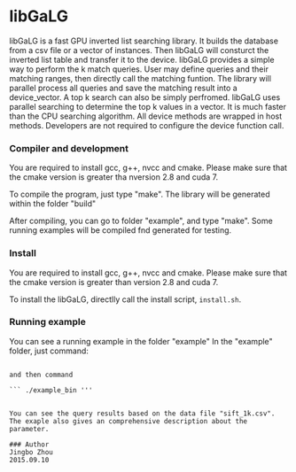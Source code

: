 libGaLG
===
libGaLG is a fast GPU inverted list searching library. It builds the database from a csv file or a vector of instances. Then libGaLG will consturct the inverted list table and transfer it to the device. libGaLG provides a simple way to perform the k match queries. User may define queries and their matching ranges, then directly call the matching funtion. The library will parallel process all queries and save the matching result into a device_vector. A top k search can also be simply perfromed. libGaLG uses parallel searching to determine the top k values in a vector. It is much faster than the CPU searching algorithm. All device methods are wrapped in host methods. Developers are not required to configure the device function call.


### Compiler and development

You are required to install gcc, g++, nvcc and cmake. Please make sure that the cmake version is greater tha nversion 2.8 and cuda 7.

To compile the program, just type "make". The library will be generated within the folder "build"

After compiling, you can go to folder "example", and type "make". Some running examples will be compiled fnd generated for testing.

### Install

You are required to install gcc, g++, nvcc and cmake. Please make sure that the cmake version is greater than version 2.8 and cuda 7.

To install the libGaLG, directlly call the install script, `install.sh`.


### Running example
You can see a running example in the folder "example" 
In the "example" folder, just command:
```make'''

and then command

``` ./example_bin '''


You can see the query results based on the data file "sift_1k.csv". 
The exaple also gives an comprehensive description about the parameter. 

### Author
Jingbo Zhou
2015.09.10

